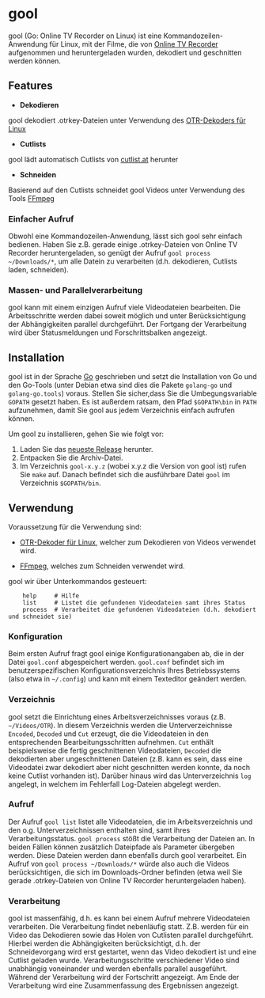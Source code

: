 # gool

gool (Go: Online TV Recorder on Linux) ist eine Kommandozeilen-Anwendung für Linux, mit der Filme, die von [Online TV Recorder](https://www.onlinetvrecorder.com/) aufgenommen und heruntergeladen wurden, dekodiert und geschnitten werden können.

## Features

* **Dekodieren**

gool dekodiert .otrkey-Dateien unter Verwendung des [OTR-Dekoders für Linux](http://www.onlinetvrecorder.com/downloads/otrdecoder-bin-linux-Ubuntu_8.04.2-x86_64-0.4.614.tar.bz2)

* **Cutlists**

gool lädt automatisch Cutlists von [cutlist.at](http://cutlist.at) herunter

* **Schneiden**

Basierend auf den Cutlists schneidet gool Videos unter Verwendung des Tools [FFmpeg](https://ffmpeg.org/)

### Einfacher Aufruf

Obwohl eine Kommandozeilen-Anwendung, lässt sich gool sehr einfach bedienen. Haben Sie z.B. gerade einige .otrkey-Dateien von Online TV Recorder heruntergeladen, so genügt der Aufruf `gool process ~/Downloads/*`, um alle Datein zu verarbeiten (d.h. dekodieren, Cutlists laden, schneiden).

### Massen- und Parallelverarbeitung

gool kann mit einem einzigen Aufruf viele Videodateien bearbeiten. Die Arbeitsschritte werden dabei soweit möglich und unter Berücksichtigung der Abhängigkeiten parallel durchgeführt. Der Fortgang der Verarbeitung wird über Statusmeldungen und Forschrittsbalken angezeigt.

## Installation

gool ist in der Sprache [Go](https://de.wikipedia.org/wiki/Go_(Programmiersprache)) geschrieben und setzt die Installation von Go und den Go-Tools (unter Debian etwa sind dies die Pakete `golang-go` und `golang-go.tools`) voraus. Stellen Sie sicher,dass Sie die Umbegungsvariable `GOPATH` gesetzt haben. Es ist außerdem ratsam, den Pfad `$GOPATH\bin` in `PATH` aufzunehmen, damit Sie gool aus jedem Verzeichnis einfach aufrufen können.

Um gool zu installieren, gehen Sie wie folgt vor:

1. Laden Sie das [neueste Release](https://github.com/mipimipi/gool/releases) herunter.
1. Entpacken Sie die Archiv-Datei.
1. Im Verzeichnis `gool-x.y.z` (wobei x.y.z die Version von gool ist) rufen Sie `make` auf. Danach befindet sich die ausführbare Datei `gool` im Verzeichnis `$GOPATH/bin`.

## Verwendung

Voraussetzung für die Verwendung sind:

* [OTR-Dekoder für Linux](http://www.onlinetvrecorder.com/downloads/otrdecoder-bin-linux-Ubuntu_8.04.2-x86_64-0.4.614.tar.bz2), welcher zum Dekodieren von Videos verwendet wird.

* [FFmpeg](https://ffmpeg.org/), welches zum Schneiden verwendet wird.

gool wir über Unterkommandos gesteuert:

        help     # Hilfe
        list     # Listet die gefundenen Videodateien samt ihres Status
        process  # Verarbeitet die gefundenen Videodateien (d.h. dekodiert und schneidet sie)

### Konfiguration

Beim ersten Aufruf fragt gool einige Konfigurationangaben ab, die in der Datei `gool.conf` abgespeichert werden. `gool.conf` befindet sich im benutzerspezifischen Konfigurationsverzeichnis Ihres Betriebssystems (also etwa in `~/.config`) und kann mit einem Texteditor geändert werden.

### Verzeichnis

gool setzt die Einrichtung eines Arbeitsverzeichnisses voraus (z.B. `~/Videos/OTR`). In diesem Verzeichnis werden die Unterverzeichnisse `Encoded`, `Decoded` und `Cut` erzeugt, die die Videodateien in den entsprechenden Bearbeitungsschritten aufnehmen. `Cut` enthält beispielsweise die fertig geschnittenen Videodateien, `Decoded` die dekodierten aber ungeschnittenen Dateien (z.B. kann es sein, dass eine Videodatei zwar dekodiert aber nicht geschnitten werden konnte, da noch keine Cutlist vorhanden ist). Darüber hinaus wird das Unterverzeichnis `log` angelegt, in welchem im Fehlerfall Log-Dateien abgelegt werden.

### Aufruf

Der Aufruf `gool list` listet alle Videodateien, die im Arbeitsverzeichnis und den o.g. Unterverzeichnissen enthalten sind, samt ihres Verarbeitungsstatus. `gool process` stößt die Verarbeitung der Dateien an. In beiden Fällen können zusätzlich Dateipfade als Parameter übergeben werden. Diese Dateien werden dann ebenfalls durch gool verarbeitet. Ein Aufruf von `gool process ~/Downloads/*` würde also auch die Videos berücksichtigen, die sich im Downloads-Ordner befinden (etwa weil Sie gerade .otrkey-Dateien von Online TV Recorder heruntergeladen haben).

### Verarbeitung

gool ist massenfähig, d.h. es kann bei einem Aufruf mehrere Videodateien verarbeiten. Die Verarbeitung findet nebenläufig statt. Z.B. werden für ein Video das Dekodieren sowie das Holen von Cutlisten parallel durchgeführt. Hierbei werden die Abhängigkeiten berücksichtigt, d.h. der Schneidevorgang wird erst gestartet, wenn das Video dekodiert ist und eine Cutlist geladen wurde.
Verarbeitungsschritte verschiedener Video sind unabhängig voneinander und werden ebenfalls parallel ausgeführt. Während der Verarbeitung wird der Fortschritt angezeigt. Am Ende der Verarbeitung wird eine Zusammenfassung des Ergebnissen angezeigt.